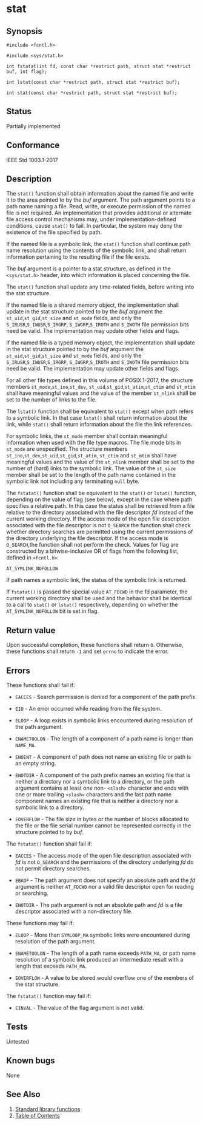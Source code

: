 # stat

## Synopsis

`#include <fcntl.h>`

`#include <sys/stat.h>`

`int fstatat(int fd, const char *restrict path, struct stat *restrict buf, int flag);`

`int lstat(const char *restrict path, struct stat *restrict buf);`

`int stat(const char *restrict path, struct stat *restrict buf);`

## Status

Partially implemented

## Conformance

IEEE Std 1003.1-2017

## Description

The `stat()` function shall obtain information about the named file and write it to the area pointed to by the _buf_
argument. The path argument points to a path name naming a file. Read, write, or execute permission of the named file is
not required. An implementation that provides additional or alternate file access control mechanisms may, under
implementation-defined conditions, cause `stat()` to fail. In particular, the system may deny the existence of the
file specified by path.

If the named file is a symbolic link, the `stat()` function shall continue path name resolution using the contents of
the symbolic link, and shall return information pertaining to the resulting file if the file exists.

The _buf_ argument is a pointer to a stat structure, as defined in the `<sys/stat.h>` header, into which information is
placed concerning the file.

The `stat()` function shall update any time-related fields, before writing into the stat structure.

If the named file is a shared memory object, the implementation shall update in the stat structure pointed to by the
_buf_ argument the `st_uid`,`st_gid`,`st_size` and `st_mode` fields, and only the `S_IRUSR`,`S_IWUSR`,`S_IRGRP`,
`S_IWGRP`,`S_IROTH` and `S_IWOTH` file permission bits need be valid. The implementation may update other fields and
flags.

If the named file is a typed memory object, the implementation shall update in the stat structure pointed to by the
_buf_ argument the `st_uid`,`st_gid`,`st_size` and `st_mode` fields, and only the `S_IRUSR`,`S_IWUSR`,`S_IRGRP`,
`S_IWGRP`,`S_IROTH` and `S_IWOTH` file permission bits need be valid. The implementation may update other fields and
flags.

For all other file types defined in this volume of POSIX.1-2017, the structure members `st_mode`,`st_ino`,`st_dev`,
`st_uid`,`st_gid`,`st_atim`,`st_ctim` and `st_mtim` shall have meaningful values and the value of the member `st_nlink`
shall be set to the number of links to the file.

The `lstat()` function shall be equivalent to `stat()` except when path refers to a symbolic link. In that case
`lstat()` shall return information about the link, while `stat()` shall return information about the file the link
references.

For symbolic links, the `st_mode` member shall contain meaningful information when used with the file type macros.
The file mode bits in `st_mode` are unspecified. The structure members `st_ino`,`st_dev`,`st_uid`,`st_gid`,`st_atim`,
`st_ctim` and `st_mtim` shall have meaningful values and the value of the `st_nlink` member shall be set to the number
of (hard) links to the symbolic link. The value of the `st_size` member shall be set to the length of the path name
contained in the symbolic link not including any terminating `null` byte.

The `fstatat()` function shall be equivalent to the `stat()` or `lstat()` function, depending on the value of flag
(see below), except in the case where path specifies a relative path. In this case the status shall be retrieved from a
file relative to the directory associated with the file descriptor _fd_ instead of the current working directory. If the
access mode of the open file description associated with the file descriptor is not `O_SEARCH` the function shall check
whether directory searches are permitted using the current permissions of the directory underlying the file descriptor.
If the access mode is `O_SEARCH`,the function shall not perform the check. Values for flag are constructed by a
bitwise-inclusive OR of flags from the following list, defined in `<fcntl.h>`:

`AT_SYMLINK_NOFOLLOW`

If path names a symbolic link, the status of the symbolic link is returned.

If `fstatat()` is passed the special value `AT_FDCWD` in the fd parameter, the current working directory shall be used
and the behavior shall be identical to a call to `stat()` or `lstat()` respectively, depending on whether the
`AT_SYMLINK_NOFOLLOW` bit is set in flag.

## Return value

Upon successful completion, these functions shall return `0`. Otherwise, these functions shall return `-1` and set
`errno` to indicate the error.

## Errors

These functions shall fail if:

* `EACCES` - Search permission is denied for a component of the path prefix.

* `EIO` - An error occurred while reading from the file system.

* `ELOOP` - A loop exists in symbolic links encountered during resolution of the path argument.

* `ENAMETOOLON` - The length of a component of a path name is longer than `NAME_MA`.

* `ENOENT` - A component of path does not name an existing file or path is an empty string.

* `ENOTDIR` - A component of the path prefix names an existing file that is neither a directory nor a symbolic link to a
directory, or the path argument contains at least one non- `<slash>` character and ends with one or more trailing
`<slash>` characters and the last path name component names an existing file that is neither a directory nor a symbolic
link to a directory.

* `EOVERFLOW` - The file size in bytes or the number of blocks allocated to the file or the file serial number cannot be
represented correctly in the structure pointed to by _buf_.

The `fstatat()` function shall fail if:

* `EACCES` - The access mode of the open file description associated with _fd_ is not `O_SEARCH` and the permissions of
the directory underlying _fd_ do not permit directory searches.

* `EBADF` - The path argument does not specify an absolute path and the _fd_ argument is neither `AT_FDCWD` nor a valid
file descriptor open for reading or searching.

* `ENOTDIR` - The path argument is not an absolute path and _fd_ is a file descriptor associated with a non-directory
file.

These functions may fail if:

* `ELOOP` - More than `SYMLOOP_MA` symbolic links were encountered during resolution of the path argument.

* `ENAMETOOLON` - The length of a path name exceeds `PATH_MA`, or path name resolution of a symbolic link produced an
intermediate result with a length that exceeds `PATH_MA`.

* `EOVERFLOW` - A value to be stored would overflow one of the members of the stat structure.

The `fstatat()` function may fail if:

* `EINVAL` - The value of the flag argument is not valid.

## Tests

Untested

## Known bugs

None

## See Also

1. [Standard library functions](../../functions.md)
2. [Table of Contents](../../../../README.md)

